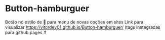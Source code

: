 # Button-hamburguer
Botão no estilo de 🍔 para menu de novas opções em sites 
Link para visualizar https://vitordev01.github.io/Button-hamburguer/ 
(tags instegradas para github pages #<style> #<script>)
 
